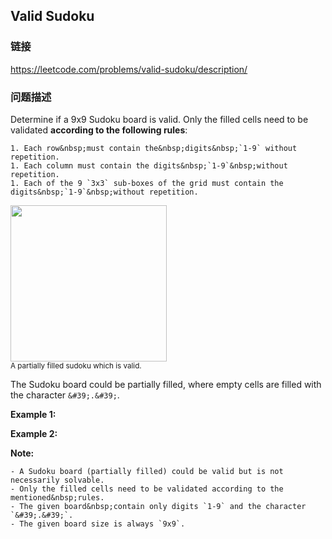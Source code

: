 ## Valid Sudoku  
### 链接  
https://leetcode.com/problems/valid-sudoku/description/  
### 问题描述
Determine if a&nbsp;9x9 Sudoku board&nbsp;is valid.&nbsp;Only the filled cells need to be validated&nbsp;**according to the following rules**:

	1. Each row&nbsp;must contain the&nbsp;digits&nbsp;`1-9` without repetition.
	1. Each column must contain the digits&nbsp;`1-9`&nbsp;without repetition.
	1. Each of the 9 `3x3` sub-boxes of the grid must contain the digits&nbsp;`1-9`&nbsp;without repetition.

<img src="https://upload.wikimedia.org/wikipedia/commons/thumb/f/ff/Sudoku-by-L2G-20050714.svg/250px-Sudoku-by-L2G-20050714.svg.png" style="height:250px; width:250px" /><br />
<small>A partially filled sudoku which is valid.</small>

The Sudoku board could be partially filled, where empty cells are filled with the character `&#39;.&#39;`.

**Example 1:**

**Example 2:**

**Note:**

	- A Sudoku board (partially filled) could be valid but is not necessarily solvable.
	- Only the filled cells need to be validated according to the mentioned&nbsp;rules.
	- The given board&nbsp;contain only digits `1-9` and the character `&#39;.&#39;`.
	- The given board size is always `9x9`.
